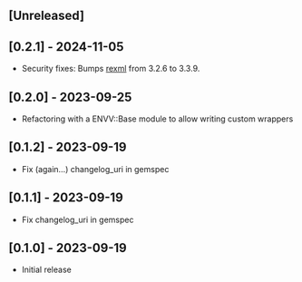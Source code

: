 ## [Unreleased]

## [0.2.1] - 2024-11-05

- Security fixes: Bumps [rexml](https://github.com/ruby/rexml) from 3.2.6 to 3.3.9.

## [0.2.0] - 2023-09-25

- Refactoring with a ENVV::Base module to allow writing custom wrappers  

## [0.1.2] - 2023-09-19

- Fix (again…) changelog_uri in gemspec

## [0.1.1] - 2023-09-19

- Fix changelog_uri in gemspec

## [0.1.0] - 2023-09-19

- Initial release
